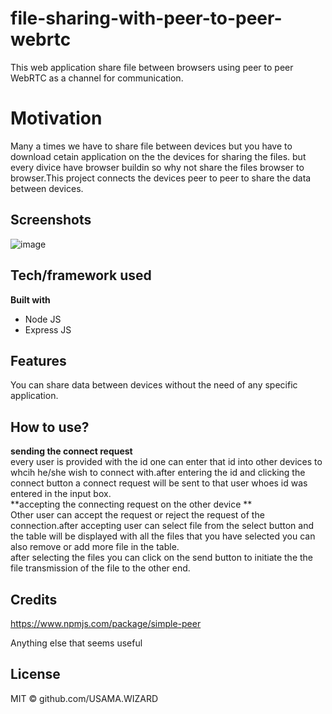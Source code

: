 # file-sharing-with-peer-to-peer-webrtc
This web application  share file between browsers using peer to peer WebRTC as a channel for communication.

# Motivation
Many a times we have to share file between devices but you have to download cetain application on the the devices for sharing the files.
but every divice have browser buildin so why not share the files browser to browser.This project connects the devices peer to peer to share the data between devices.


## Screenshots

![image](https://user-images.githubusercontent.com/47350008/114985665-eb26fe80-9e47-11eb-87b5-f144d7874b1e.png)


## Tech/framework used

**Built with**
<ul>
  <li>Node JS</li>
  <li>Express JS</li>
</ul>


## Features
You can share data between devices  without the need of any specific application.


## How to use?
**sending the connect request** <br>
every user is provided with the id one can enter that id into other devices to whcih he/she wish to connect with.after entering the id and clicking the connect button a connect request will be sent to that user whoes id was entered in the input box.<br>
**accepting the connecting request on the other device **<br>
Other user can accept the request or reject the request of the connection.after accepting user can select file from the select button and the table will be displayed with all the files that you have selected you can also remove or add more file in the table.<br>
after selecting the files you can click on the send button to initiate the the file transmission of the file to the other end.

## Credits

https://www.npmjs.com/package/simple-peer

Anything else that seems useful

## License

MIT © github.com/USAMA.WIZARD
